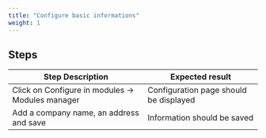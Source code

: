 ```yaml
---
title: "Configure basic informations"
weight: 1
---
```

## Steps
| Step Description | Expected result |
| ----- | ----- |
| Click on Configure in modules -> Modules manager | Configuration page should be displayed |
| Add a company name, an address and save | Information should be saved |
